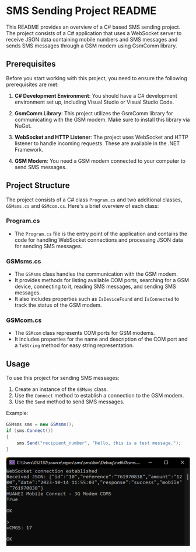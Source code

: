 # SMS Sending Project README

This README provides an overview of a C# based SMS sending project. The project consists of a C# application that uses a WebSocket server to receive JSON data containing mobile numbers and SMS messages and sends SMS messages through a GSM modem using GsmComm library.

## Prerequisites
Before you start working with this project, you need to ensure the following prerequisites are met:

1. **C# Development Environment**: You should have a C# development environment set up, including Visual Studio or Visual Studio Code.

2. **GsmComm Library**: This project utilizes the GsmComm library for communicating with the GSM modem. Make sure to install this library via NuGet.

3. **WebSocket and HTTP Listener**: The project uses WebSocket and HTTP listener to handle incoming requests. These are available in the .NET Framework.

4. **GSM Modem**: You need a GSM modem connected to your computer to send SMS messages.

## Project Structure
The project consists of a C# class `Program.cs` and two additional classes, `GSMsms.cs` and `GSMcom.cs`. Here's a brief overview of each class:

### Program.cs
- The `Program.cs` file is the entry point of the application and contains the code for handling WebSocket connections and processing JSON data for sending SMS messages.

### GSMsms.cs
- The `GSMsms` class handles the communication with the GSM modem.
- It provides methods for listing available COM ports, searching for a GSM device, connecting to it, reading SMS messages, and sending SMS messages.
- It also includes properties such as `IsDeviceFound` and `IsConnected` to track the status of the GSM modem.

### GSMcom.cs
- The `GSMcom` class represents COM ports for GSM modems.
- It includes properties for the name and description of the COM port and a `ToString` method for easy string representation.

## Usage

To use this project for sending SMS messages:

1. Create an instance of the `GSMsms` class.
2. Use the `Connect` method to establish a connection to the GSM modem.
3. Use the `Send` method to send SMS messages.

Example:

```csharp
GSMsms sms = new GSMsms();
if (sms.Connect())
{
    sms.Send("recipient_number", "Hello, this is a test message.");
}
```

<img src="https://raw.githubusercontent.com/chamarasab/sms/main/Capture.PNG"/>

